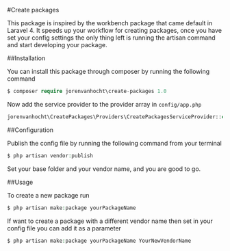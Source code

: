 #Create packages

This package is inspired by the workbench package that came default in Laravel 4.
It speeds up your workflow for creating packages, once you have set your config settings the only thing left
is running the artisan command and start developing your package.

##Installation

You can install this package through composer by running the following command

```php
$ composer require jorenvanhocht\create-packages 1.0
```

Now add the service provider to the provider array in ```config/app.php```

```php
jorenvanhocht\CreatePackages\Providers\CreatePackagesServiceProvider::class,
```

##Configuration

Publish the config file by running the following command from your terminal

```php
$ php artisan vendor:publish
```

Set your base folder and your vendor name, and you are good to go.

##Usage

To create a new package run

```php
$ php artisan make:package yourPackageName
```

If want to create a package with a different vendor name then set in your config file you can add it as a parameter

```php
$ php artisan make:package yourPackageName YourNewVendorName
```
